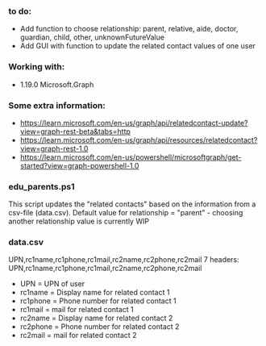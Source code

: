### to do:
* Add function to choose relationship: parent, relative, aide, doctor, guardian, child, other, unknownFutureValue
* Add GUI with function to update the related contact values of one user

### Working with:
 * 1.19.0               Microsoft.Graph

### Some extra information:
* https://learn.microsoft.com/en-us/graph/api/relatedcontact-update?view=graph-rest-beta&tabs=http
* https://learn.microsoft.com/en-us/graph/api/resources/relatedcontact?view=graph-rest-1.0
* https://learn.microsoft.com/en-us/powershell/microsoftgraph/get-started?view=graph-powershell-1.0





### edu_parents.ps1

This script updates the "related contacts" based on the information from a csv-file (data.csv). 
Default value for relationship = "parent" - choosing another relationship value is currently WIP

### data.csv
UPN,rc1name,rc1phone,rc1mail,rc2name,rc2phone,rc2mail
7  headers: UPN,rc1name,rc1phone,rc1mail,rc2name,rc2phone,rc2mail

* UPN = UPN of user
* rc1name = Display name for related contact 1
* rc1phone = Phone number for related contact 1
* rc1mail = mail for related contact 1
* rc2name = Display name for related contact 2
* rc2phone = Phone number for related contact 2
* rc2mail = mail for related contact 2

